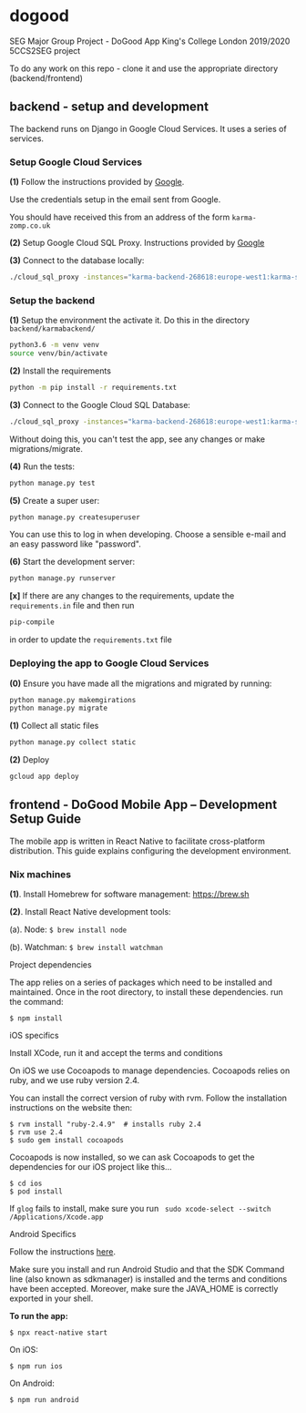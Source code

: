 # dogood
SEG Major Group Project - DoGood App
King's College London 2019/2020
5CCS2SEG project

To do any work on this repo - clone it and use the appropriate directory (backend/frontend)

## backend - setup and development
The backend runs on Django in Google Cloud Services. It uses a series of services.

### Setup Google Cloud Services
**(1)** Follow the instructions provided by [Google](https://cloud.google.com/sdk/docs/quickstart-macos).

Use the credentials setup in the email sent from Google. 

You should have received this from an address of the form `karma-zomp.co.uk`

**(2)** Setup Google Cloud SQL Proxy. Instructions provided by [Google](https://cloud.google.com/sql/docs/mysql/sql-proxy)

**(3)** Connect to the database locally:
```sh
./cloud_sql_proxy -instances="karma-backend-268618:europe-west1:karma-sql"=tcp:3306
```

### Setup the backend

**(1)** Setup the environment the activate it. Do this in the directory `backend/karmabackend/`
```sh
python3.6 -m venv venv
source venv/bin/activate
```
**(2)** Install the requirements 
```sh
python -m pip install -r requirements.txt
```

**(3)** Connect to the Google Cloud SQL Database:

```sh
./cloud_sql_proxy -instances="karma-backend-268618:europe-west1:karma-sql"=tcp:3306
```

Without doing this, you can't test the app, see any changes or make migrations/migrate.

**(4)** Run the tests:

```sh
python manage.py test
```

**(5)** Create a super user:

```sh
python manage.py createsuperuser
```

You can use this to log in when developing. Choose a sensible e-mail and an
easy password like "password".

**(6)** Start the development server:

```sh
python manage.py runserver
```

**[x]** If there are any changes to the requirements, update the `requirements.in` file and then run 
```sh
pip-compile
``` 
in order to update the `requirements.txt` file


### Deploying the app to Google Cloud Services
**(0)** Ensure you have made all the migrations and migrated by running:
``` sh
python manage.py makemgirations
python manage.py migrate
```
**(1)** Collect all static files
``` sh
python manage.py collect static
```
**(2)** Deploy 
```sh 
gcloud app deploy
``` 

## frontend - DoGood Mobile App – Development Setup Guide
The mobile app is written in React Native to facilitate cross-platform distribution. This guide explains configuring the development environment.

### Nix machines
**(1)**.	Install Homebrew for software management: https://brew.sh

**(2)**.	Install React Native development tools:

(a).	Node: `$ brew install node` 

(b).	Watchman: `$ brew install watchman` 


Project dependencies

The app relies on a series of packages which need to be installed and maintained. Once in the root directory, to install these dependencies. run the command:

```
$ npm install
```


iOS specifics

Install XCode, run it and accept the terms and conditions

On iOS we use Cocoapods to manage dependencies. Cocoapods relies on ruby, and we use ruby version 2.4.

You can install the correct version of ruby with rvm. Follow the installation instructions on the website then:

```
$ rvm install "ruby-2.4.9"  # installs ruby 2.4
$ rvm use 2.4
$ sudo gem install cocoapods
```


Cocoapods is now installed, so we can ask Cocoapods to get the dependencies for our iOS project like this...

```
$ cd ios
$ pod install
```

If `glog` fails to install, make sure you run ` sudo xcode-select --switch /Applications/Xcode.app`



Android Specifics

Follow the instructions [here](https://reactnative.dev/docs/environment-setup).

Make sure you install and run Android Studio and that the SDK Command line (also known as sdkmanager) is installed and the terms and conditions have been accepted. Moreover, make sure the JAVA_HOME is correctly exported in your shell.


**To run the app:**

```
$ npx react-native start
```

On iOS: 

```
$ npm run ios 
````

On Android:


```
$ npm run android 
````
